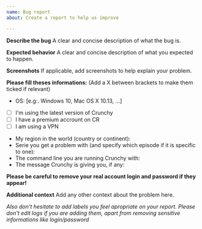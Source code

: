 ```yaml
---
name: Bug report
about: Create a report to help us improve

---
```


**Describe the bug**
A clear and concise description of what the bug is.

**Expected behavior**
A clear and concise description of what you expected to happen.

**Screenshots**
If applicable, add screenshots to help explain your problem.

**Please fill theses informations:**
(Add a X between brackets to make them ticked if relevant)
 - OS: [e.g:. Windows 10, Mac OS X 10.13, ...]
 - [ ] I'm using the latest version of Crunchy
 - [ ] I have a premium accrount on CR
 - [ ] I am using a VPN
 - My region in the world (country or continent):
 - Serie you get a problem with (and specify which episode if it is specific to one):
 - The command line you are running Crunchy with:
 - The message Crunchy is giving you, if any:

**Please be careful to remove your real account login and password if they appear!**


**Additional context**
Add any other context about the problem here.


_Also don't hesitate to add labels you feel apropriate on your report._
_Please don't edit logs if you are adding them, apart from removing sensitive informations like login/password_